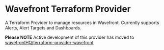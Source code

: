# Wavefront Terraform Provider

A Terraform Provider to manage resources in Wavefront. Currently supports Alerts, Alert Targets and Dashboards.

__Please NOTE__ Active development of this provider has moved to [wavefrontHQ/terraform-provider-wavefront](https://github.com/wavefrontHQ/terraform-provider-wavefront)
